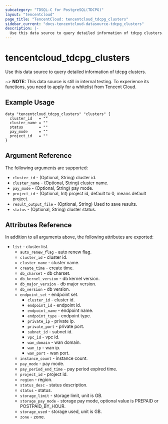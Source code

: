 ```yaml
---
subcategory: "TDSQL-C for PostgreSQL(TDCPG)"
layout: "tencentcloud"
page_title: "TencentCloud: tencentcloud_tdcpg_clusters"
sidebar_current: "docs-tencentcloud-datasource-tdcpg_clusters"
description: |-
  Use this data source to query detailed information of tdcpg clusters.
---
```


# tencentcloud_tdcpg_clusters

Use this data source to query detailed information of tdcpg clusters.

~> **NOTE:** This data source is still in internal testing. To experience its functions, you need to apply for a whitelist from Tencent Cloud.

## Example Usage

```hcl
data "tencentcloud_tdcpg_clusters" "clusters" {
  cluster_id   = ""
  cluster_name = ""
  status       = ""
  pay_mode     = ""
  project_id   = ""
}
```

## Argument Reference

The following arguments are supported:

* `cluster_id` - (Optional, String) cluster id.
* `cluster_name` - (Optional, String) cluster name.
* `pay_mode` - (Optional, String) pay mode.
* `project_id` - (Optional, Int) project id, default to 0, means default project.
* `result_output_file` - (Optional, String) Used to save results.
* `status` - (Optional, String) cluster status.

## Attributes Reference

In addition to all arguments above, the following attributes are exported:

* `list` - cluster list.
  * `auto_renew_flag` - auto renew flag.
  * `cluster_id` - cluster id.
  * `cluster_name` - cluster name.
  * `create_time` - create time.
  * `db_charset` - db charset.
  * `db_kernel_version` - db kernel version.
  * `db_major_version` - db major version.
  * `db_version` - db version.
  * `endpoint_set` - endpoint set.
    * `cluster_id` - cluster id.
    * `endpoint_id` - endpoint id.
    * `endpoint_name` - endpoint name.
    * `endpoint_type` - endpoint type.
    * `private_ip` - private ip.
    * `private_port` - private port.
    * `subnet_id` - subnet id.
    * `vpc_id` - vpc id.
    * `wan_domain` - wan domain.
    * `wan_ip` - wan ip.
    * `wan_port` - wan port.
  * `instance_count` - instance count.
  * `pay_mode` - pay mode.
  * `pay_period_end_time` - pay period expired time.
  * `project_id` - project id.
  * `region` - region.
  * `status_desc` - status description.
  * `status` - status.
  * `storage_limit` - storage limit, unit is GB.
  * `storage_pay_mode` - storage pay mode, optional value is PREPAID or POSTPAID_BY_HOUR.
  * `storage_used` - storage used, unit is GB.
  * `zone` - zone.



